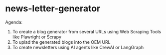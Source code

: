# news-letter-generator

Agenda:
1. To create a blog generator from several URLs using Web Scraping Tools like Plawright or Scrapy
2. To uplad the generated blogs into the OEM URL
3. To create newsletters using AI agents like CrewAI or LangGraph
